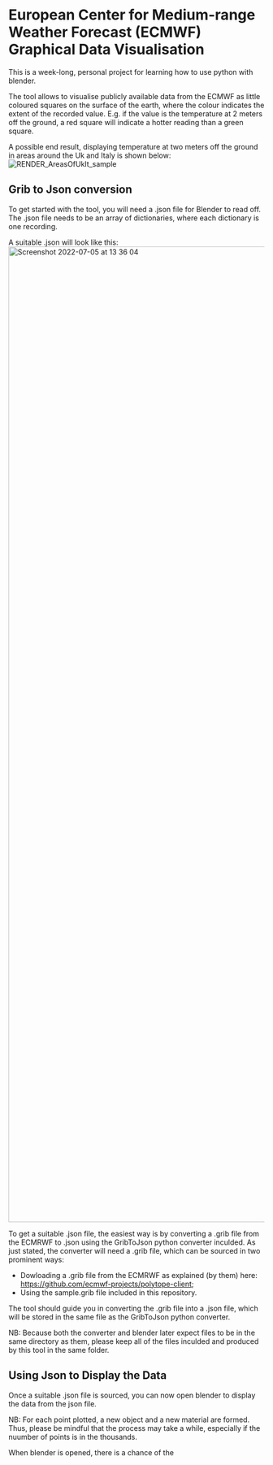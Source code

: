 # European Center for Medium-range Weather Forecast (ECMWF) Graphical Data Visualisation
This is a week-long, personal project for learning how to use python with blender. 

The tool allows to visualise publicly available data from the ECMWF as little coloured squares on the surface of the earth, where the colour indicates the extent of the recorded value. E.g. if the value is the temperature at 2 meters off the ground, a red square will indicate a hotter reading than a green square.

A possible end result, displaying temperature at two meters off the ground in areas around the Uk and Italy is shown below:
![RENDER_AreasOfUkIt_sample](https://user-images.githubusercontent.com/79207038/177328890-3472513f-a284-4396-a0a4-74023e823b37.png)

## Grib to Json conversion
To get started with the tool, you will need a .json file for Blender to read off. The .json file needs to be an array of dictionaries, where each dictionary is one recording.

A suitable .json will look like this:
<img width="1920" alt="Screenshot 2022-07-05 at 13 36 04" src="https://user-images.githubusercontent.com/79207038/177328972-2433ee45-9318-426b-a8f1-88742d3256e1.png">

To get a suitable .json file, the easiest way is by converting a .grib file from the ECMRWF to .json using the GribToJson python converter inculded. As just stated, the converter will need a .grib file, which can be sourced in two prominent ways:
* Dowloading a .grib file from the ECMRWF as explained (by them) here: https://github.com/ecmwf-projects/polytope-client;
* Using the sample.grib file included in this repository.

The tool should guide you in converting the .grib file into a .json file, which will be stored in the same file as the GribToJson python converter.

NB: Because both the converter and blender later expect files to be in the same directory as them, please keep all of the files inculded and produced by this tool in the same folder.

## Using Json to Display the Data
Once a suitable .json file is sourced, you can now open blender to display the data from the json file.

NB: For each point plotted, a new object and a new material are formed. Thus, please be mindful that the process may take a while, especially if the nuumber of points is in the thousands.

When blender is opened, there is a chance of the 
